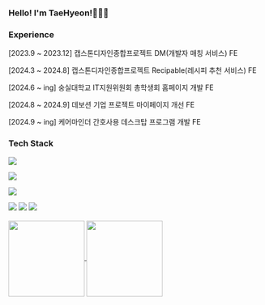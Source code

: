 <div align='left'>
  <h3>Hello! I'm TaeHyeon!🧑🏻‍💻</h3>
</div>
<h3 align='left'>Experience</h3>
<div align='left'>
  <p>[2023.9 ~ 2023.12] 캡스톤디자인종합프로젝트 DM(개발자 매칭 서비스) FE</p>
  <p>[2024.3 ~ 2024.8] 캡스톤디자인종합프로젝트 Recipable(레시피 추천 서비스) FE</p>
  <p>[2024.6 ~ ing] 숭실대학교 IT지원위원회 총학생회 홈페이지 개발 FE</p>
  <p>[2024.8 ~ 2024.9] 데보션 기업 프로젝트 마이페이지 개선 FE</p>
  <p>[2024.9 ~ ing] 케어마인더 간호사용 데스크탑 프로그램 개발 FE</p>
</div>
<h3 align="left">Tech Stack</h3>
<p align="left">
  <a href="https://skillicons.dev">
    <img src="https://skillicons.dev/icons?i=html,css,js,ts,react" />
  </a>
</p>
<p align="left">
  <a href="https://skillicons.dev">
    <img src="https://skillicons.dev/icons?i=vite,git,github,vscode,figma&theme=dark" />
  </a>
</p>
<p align="left">
  <a href="https://skillicons.dev">
    <img src="https://skillicons.dev/icons?i=styledcomponents,tailwind,notion,github,python" />
  </a>
</p>
<div align='left'>
  <img src="https://img.shields.io/badge/recoil-3578E5?style=for-the-badge&logo=recoil&logoColor=white">
  <img src="https://img.shields.io/badge/npm-CB3837?style=for-the-badge&logo=npm&logoColor=white">
  <img src="https://img.shields.io/badge/yarn-2C8EBB?style=for-the-badge&logo=yarn&logoColor=white">
</div>
<br/>
<div align='left'>
  <a href="https://github.com/anuraghazra/github-readme-stats">
    <img height=150 align="center" src="https://github-readme-stats.vercel.app/api?username=dvp-tae&theme=vue" />
  </a>
  <a href="https://github.com/anuraghazra/convoychat">
    <img height=150 align="center" src="https://github-readme-stats.vercel.app/api/top-langs?username=dvp-tae&layout=compact&langs_count=8&card_width=320&theme=vue-dark" />
  </a>
</div>
